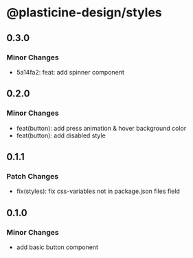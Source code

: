 # @plasticine-design/styles

## 0.3.0

### Minor Changes

- 5a14fa2: feat: add spinner component

## 0.2.0

### Minor Changes

- feat(button): add press animation & hover background color
- feat(button): add disabled style

## 0.1.1

### Patch Changes

- fix(styles): fix css-variables not in package.json files field

## 0.1.0

### Minor Changes

- add basic button component
